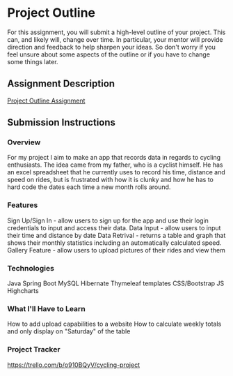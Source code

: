 # Project Outline
For this assignment, you will submit a high-level outline of your project. This can, and likely will, change over time. In particular, your mentor will provide direction and feedback to help sharpen your ideas. So don't worry if you feel unsure about some aspects of the outline or if you have to change some things later.

## Assignment Description
[Project Outline Assignment](https://education.launchcode.org/liftoff/modules/assignments/project-outline)

## Submission Instructions

### Overview
For my project I aim to make an app that records data in regards to cycling enthusiasts. The idea came from my father, who is a cyclist himself. He has an excel spreadsheet that he currently uses to record his time, distance and speed on rides, but is frustrated with how it is clunky and how he has to hard code the dates each time a new month rolls around. 
### Features
Sign Up/Sign In - allow users to sign up for the app and use their login credentials to input and access their data.
Data Input - allow users to input their time and distance by date
Data Retrival - returns a table and graph that shows their monthly statistics including an automatically calculated speed.
Gallery Feature - allow users to upload pictures of their rides and view them

### Technologies
Java
Spring Boot
MySQL
Hibernate
Thymeleaf templates
CSS/Bootstrap
JS Highcharts

### What I'll Have to Learn
How to add upload capabilities to a website
How to calculate weekly totals and only display on "Saturday" of the table

### Project Tracker
https://trello.com/b/o910BQyV/cycling-project
